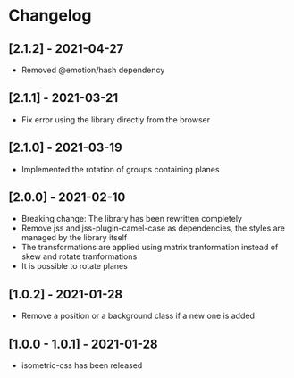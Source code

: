 # Changelog

## [2.1.2] - 2021-04-27

- Removed @emotion/hash dependency

## [2.1.1] - 2021-03-21

- Fix error using the library directly from the browser

## [2.1.0] - 2021-03-19

- Implemented the rotation of groups containing planes

## [2.0.0] - 2021-02-10

- Breaking change: The library has been rewritten completely
- Remove jss and jss-plugin-camel-case as dependencies, the styles are managed by the library itself
- The transformations are applied using matrix tranformation instead of skew and rotate tranformations
- It is possible to rotate planes

## [1.0.2] - 2021-01-28

- Remove a position or a background class if a new one is added

## [1.0.0 - 1.0.1] - 2021-01-28

- isometric-css has been released